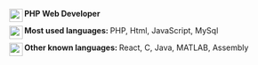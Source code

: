 <!---
fabianomilone/fabianomilone is a ✨ special ✨ repository because its `README.md` (this file) appears on your GitHub profile.
You can click the Preview link to take a look at your changes.
--->


<img src="https://user-images.githubusercontent.com/47993274/198099322-937b3649-44e3-4e0b-a59c-828fbd1cdcc4.png" style="width: 24px" align="left" /><strong>PHP Web Developer</strong>

<img src="https://user-images.githubusercontent.com/47993274/198100297-ef5a7f1f-031b-4467-bad3-594bb5b6489e.png" style="width: 24px" align="left" /><strong>Most used languages: </strong>PHP, Html, JavaScript, MySql

<img src="https://user-images.githubusercontent.com/47993274/198103592-cb93612a-f3bb-46b0-9e18-91ca7ed12793.png" style="width: 24px;" align="left" /><strong>Other known languages: </strong>React, C, Java, MATLAB, Assembly






<!-- https://readme-stats-fabianomilone.vercel.app/ -->
<!--
<a href="https://github.com/anuraghazra/github-readme-stats">
  <img align="center" src="https://readme-stats-eta-nine.vercel.app/api/top-langs/?username=fabianomilone&theme=tokyonight&langs_count=8" />
</a>
<a href="https://github.com/anuraghazra/convoychat">
  <img align="center" src="https://readme-stats-eta-nine.vercel.app/api?username=fabianomilone&count_private=true&show_icons=true&theme=tokyonight" />
</a>
-->
